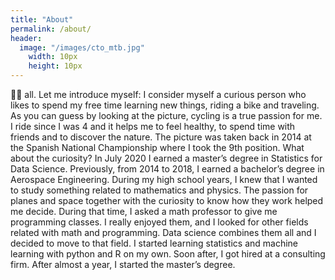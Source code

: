 ```yaml
---
title: "About"
permalink: /about/
header:
  image: "/images/cto_mtb.jpg"
    width: 10px
    height: 10px
---
```


🙋‍♂ all. Let me introduce myself:
I consider myself a curious person who likes to spend my free time learning new things, riding a bike and traveling. As you can guess by looking at the picture, cycling is a true passion for me. I ride since I was 4 and it helps me to feel healthy, to spend time with friends and to discover the nature. The picture was taken back in 2014 at the Spanish National Championship where I took the 9th position. What about the curiosity? In July 2020 I earned a master’s degree in Statistics for Data Science. Previously, from 2014 to 2018, I earned a bachelor’s degree in Aerospace Engineering. During my high school years, I knew that I wanted to study something related to mathematics and physics. The passion for planes and space together with the curiosity to know how they work helped me decide. During that time, I asked a math professor to give me programming classes. I really enjoyed them, and I looked for other fields related with math and programming. Data science combines them all and I decided to move to that field. I started learning statistics and machine learning with python and R on my own. Soon after, I got hired at a consulting firm. After almost a year, I started the master’s degree.
